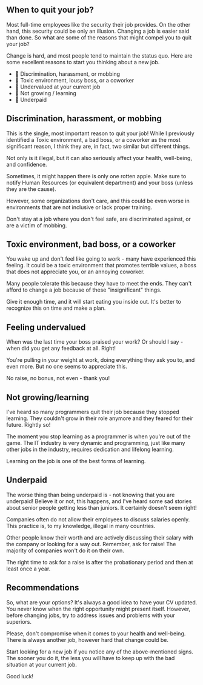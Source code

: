 ## When to quit your job?

Most full-time employees like the security their job provides. On the other hand, this security could be only an illusion. Changing a job is easier said than done. So what are some of the reasons that might compel you to quit your job?

Change is hard, and most people tend to maintain the status quo. Here are some excellent reasons to start you thinking about a new job.

- 🔸 Discrimination, harassment, or mobbing
- 🔸 Toxic environment, lousy boss, or a coworker
- 🔸 Undervalued at your current job
- 🔸 Not growing / learning
- 🔸 Underpaid

## Discrimination, harassment, or mobbing
This is the single, most important reason to quit your job! While I previously identified a Toxic environment, a bad boss, or a coworker as the most significant reason, I think they are, in fact, two similar but different things.

Not only is it illegal, but it can also seriously affect your health, well-being, and confidence.

Sometimes, it might happen there is only one rotten apple. Make sure to notify Human Resources (or equivalent department) and your boss (unless they are the cause).

However, some organizations don't care, and this could be even worse in environments that are not inclusive or lack proper training.

Don't stay at a job where you don't feel safe, are discriminated against, or are a victim of mobbing.

## Toxic environment, bad boss, or a coworker
You wake up and don't feel like going to work - many have experienced this feeling. It could be a toxic environment that promotes terrible values, a boss that does not appreciate you, or an annoying coworker.

Many people tolerate this because they have to meet the ends. They can't afford to 
change a job because of these "insignificant" things.

Give it enough time, and it will start eating you inside out. It's better to recognize this on time and make a plan.

## Feeling undervalued
When was the last time your boss praised your work? Or should I say - when did you get any feedback at all. Right!

You're pulling in your weight at work, doing everything they ask you to, and even more. But no one seems to appreciate this.

No raise, no bonus, not even - thank you!

## Not growing/learning
I've heard so many programmers quit their job because they stopped learning. They couldn't grow in their role anymore and they feared for their future. Rightly so!

The moment you stop learning as a programmer is when you're out of the game. The IT industry is very dynamic and programming, just like many other jobs in the industry, requires dedication and lifelong learning.

Learning on the job is one of the best forms of learning.

## Underpaid
The worse thing than being underpaid is - not knowing that you are underpaid! Believe it or not, this happens, and I've heard some sad stories about senior people getting less than juniors. It certainly doesn't seem right!

Companies often do not allow their employees to discuss salaries openly. This practice is, to my knowledge, illegal in many countries.

Other people know their worth and are actively discussing their salary with the company or looking for a way out. Remember, ask for raise! The majority of companies won't do it on their own.

The right time to ask for a raise is after the probationary period and then at least once a year.

## Recommendations
So, what are your options? It's always a good idea to have your CV updated. You never know when the right opportunity might present itself. However, before changing jobs, try to address issues and problems with your superiors.

Please, don't compromise when it comes to your health and well-being. There is always another job, however hard that change could be.

Start looking for a new job if you notice any of the above-mentioned signs. The sooner you do it, the less you will have to keep up with the bad situation at your current job.

Good luck!